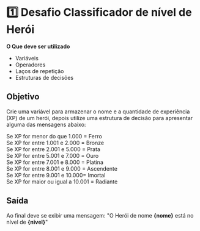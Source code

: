 # 1️⃣ Desafio Classificador de nível de Herói

**O Que deve ser utilizado**

- Variáveis
- Operadores
- Laços de repetição
- Estruturas de decisões

## Objetivo

Crie uma variável para armazenar o nome e a quantidade de experiência (XP) de um herói, depois utilize uma estrutura de decisão para apresentar alguma das mensagens abaixo:

Se XP for menor do que 1.000 = Ferro<br/>
Se XP for entre 1.001 e 2.000 = Bronze<br/>
Se XP for entre 2.001 e 5.000 = Prata<br/>
Se XP for entre 5.001 e 7.000 = Ouro<br/>
Se XP for entre 7.001 e 8.000 = Platina<br/>
Se XP for entre 8.001 e 9.000 = Ascendente<br/>
Se XP for entre 9.001 e 10.000= Imortal<br/>
Se XP for maior ou igual a 10.001 = Radiante<br/>

## Saída

Ao final deve se exibir uma mensagem:
"O Herói de nome **{nome}** está no nível de **{nivel}**"
